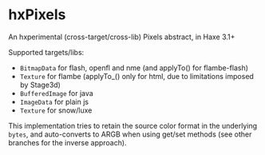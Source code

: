hxPixels
========

An hxperimental (cross-target/cross-lib) Pixels abstract, in Haxe 3.1+

Supported targets/libs:

 - `BitmapData` for flash, openfl and nme (and applyTo() for flambe-flash)
 - `Texture` for flambe (applyTo_() only for html, due to limitations imposed by Stage3d)
 - `BufferedImage` for java
 - `ImageData` for plain js
 - `Texture` for snow/luxe
 
This implementation tries to retain the source color format in the underlying `bytes`, and
auto-converts to ARGB when using get/set methods (see other branches for the inverse approach).